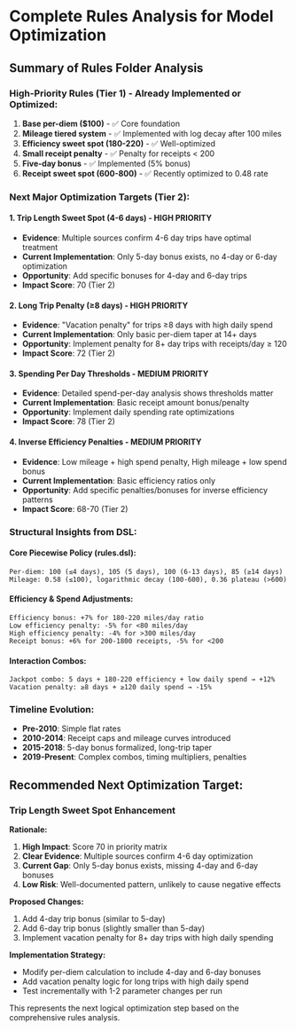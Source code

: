 # Complete Rules Analysis for Model Optimization

## Summary of Rules Folder Analysis

### High-Priority Rules (Tier 1) - Already Implemented or Optimized:
1. **Base per-diem ($100)** - ✅ Core foundation
2. **Mileage tiered system** - ✅ Implemented with log decay after 100 miles
3. **Efficiency sweet spot (180-220)** - ✅ Well-optimized
4. **Small receipt penalty** - ✅ Penalty for receipts < 200
5. **Five-day bonus** - ✅ Implemented (5% bonus)
6. **Receipt sweet spot (600-800)** - ✅ Recently optimized to 0.48 rate

### Next Major Optimization Targets (Tier 2):

#### 1. **Trip Length Sweet Spot (4-6 days)** - HIGH PRIORITY
- **Evidence**: Multiple sources confirm 4-6 day trips have optimal treatment
- **Current Implementation**: Only 5-day bonus exists, no 4-day or 6-day optimization
- **Opportunity**: Add specific bonuses for 4-day and 6-day trips
- **Impact Score**: 70 (Tier 2)

#### 2. **Long Trip Penalty (≥8 days)** - HIGH PRIORITY
- **Evidence**: "Vacation penalty" for trips ≥8 days with high daily spend
- **Current Implementation**: Only basic per-diem taper at 14+ days
- **Opportunity**: Implement penalty for 8+ day trips with receipts/day ≥ 120
- **Impact Score**: 72 (Tier 2)

#### 3. **Spending Per Day Thresholds** - MEDIUM PRIORITY
- **Evidence**: Detailed spend-per-day analysis shows thresholds matter
- **Current Implementation**: Basic receipt amount bonus/penalty
- **Opportunity**: Implement daily spending rate optimizations
- **Impact Score**: 78 (Tier 2)

#### 4. **Inverse Efficiency Penalties** - MEDIUM PRIORITY
- **Evidence**: Low mileage + high spend penalty, High mileage + low spend bonus
- **Current Implementation**: Basic efficiency ratios only
- **Opportunity**: Add specific penalties/bonuses for inverse efficiency patterns
- **Impact Score**: 68-70 (Tier 2)

### Structural Insights from DSL:

#### Core Piecewise Policy (rules.dsl):
```
Per-diem: 100 (≤4 days), 105 (5 days), 100 (6-13 days), 85 (≥14 days)
Mileage: 0.58 (≤100), logarithmic decay (100-600), 0.36 plateau (>600)
```

#### Efficiency & Spend Adjustments:
```
Efficiency bonus: +7% for 180-220 miles/day ratio
Low efficiency penalty: -5% for <80 miles/day
High efficiency penalty: -4% for >300 miles/day
Receipt bonus: +6% for 200-1800 receipts, -5% for <200
```

#### Interaction Combos:
```
Jackpot combo: 5 days + 180-220 efficiency + low daily spend → +12%
Vacation penalty: ≥8 days + ≥120 daily spend → -15%
```

### Timeline Evolution:
- **Pre-2010**: Simple flat rates
- **2010-2014**: Receipt caps and mileage curves introduced
- **2015-2018**: 5-day bonus formalized, long-trip taper
- **2019-Present**: Complex combos, timing multipliers, penalties

## Recommended Next Optimization Target:

### **Trip Length Sweet Spot Enhancement**

**Rationale:**
1. **High Impact**: Score 70 in priority matrix
2. **Clear Evidence**: Multiple sources confirm 4-6 day optimization
3. **Current Gap**: Only 5-day bonus exists, missing 4-day and 6-day bonuses
4. **Low Risk**: Well-documented pattern, unlikely to cause negative effects

**Proposed Changes:**
1. Add 4-day trip bonus (similar to 5-day)
2. Add 6-day trip bonus (slightly smaller than 5-day)
3. Implement vacation penalty for 8+ day trips with high daily spending

**Implementation Strategy:**
- Modify per-diem calculation to include 4-day and 6-day bonuses
- Add vacation penalty logic for long trips with high daily spend
- Test incrementally with 1-2 parameter changes per run

This represents the next logical optimization step based on the comprehensive rules analysis.
